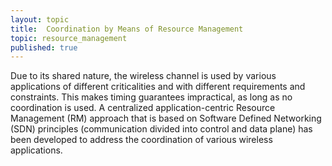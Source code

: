 ```yaml
---
layout: topic
title:  Coordination by Means of Resource Management
topic: resource_management
published: true
---
```


Due to its shared nature, the wireless channel is used by various applications of different criticalities and with different requirements and constraints.
This makes timing guarantees impractical, as long as no coordination is used.
A centralized application-centric Resource Management (RM) approach that is based on Software Defined Networking (SDN) principles (communication divided into control and data plane) has been developed to address the coordination of various wireless applications.
